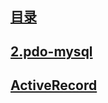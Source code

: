 ## [目录](https://github.com/jhq0113/yafr/blob/master/docs/index.md)

## [2.pdo-mysql](https://github.com/jhq0113/yafr/blob/master/docs/orm/2.pdo-mysql.md)

## [ActiveRecord](https://github.com/jhq0113/yafr/blob/master/orm/ActiveRecord.php)